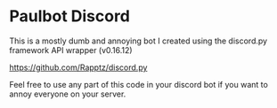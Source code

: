 # Paulbot Discord

This is a mostly dumb and annoying bot I created using the discord.py framework API wrapper (v0.16.12)

https://github.com/Rapptz/discord.py

Feel free to use any part of this code in your discord bot if you want to annoy everyone on your server.